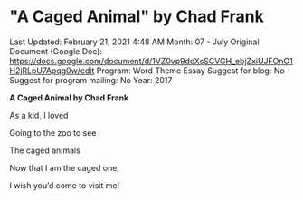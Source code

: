 # "A Caged Animal" by Chad Frank

Last Updated: February 21, 2021 4:48 AM
Month: 07 - July
Original Document (Google Doc): https://docs.google.com/document/d/1VZ0vp9dcXsSCVGH_ebjZxiUJFOnO1H2jRLpU7Apqg0w/edit
Program: Word Theme Essay
Suggest for blog: No
Suggest for program mailing: No
Year: 2017

**A Caged Animal by Chad Frank**

As a kid, I loved

Going to the zoo to see

The caged animals

Now that I am the caged one,

I wish you’d come to visit me!